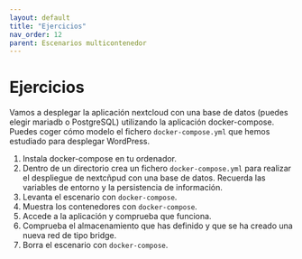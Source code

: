 ```yaml
---
layout: default
title: "Ejercicios"
nav_order: 12
parent: Escenarios multicontenedor
---
```


# Ejercicios 

Vamos a desplegar la aplicación nextcloud con una base de datos (puedes elegir mariadb o PostgreSQL) utilizando la aplicación docker-compose. Puedes coger cómo modelo el fichero `docker-compose.yml` que hemos estudiado para desplegar WordPress.

1. Instala docker-compose en tu ordenador. 
2. Dentro de un directorio crea un fichero `docker-compose.yml` para realizar el despliegue de nextcñpud con una base de datos. Recuerda las variables de entorno y la persistencia de información.
3. Levanta el escenario con `docker-compose`.
4. Muestra los contenedores con `docker-compose`.
5. Accede a la aplicación y comprueba que funciona.
6. Comprueba el almacenamiento que has definido y que se ha creado una nueva red de tipo bridge.
7. Borra el escenario con `docker-compose`.